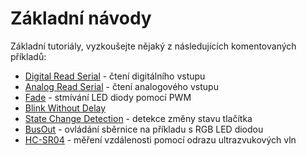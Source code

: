 # Základní návody

Základní tutoriály, vyzkoušejte nějaký z následujících komentovaných příkladů:

* [Digital Read Serial](https://docu.byzance.cz/programovani/ukazkove-programy/digital-read-serial.html) - čtení digitálního vstupu
* [Analog Read Serial](https://docu.byzance.cz/programovani/ukazkove-programy/analog-read-serial.html) - čtení analogového vstupu
* [Fade](https://docu.byzance.cz/programovani/ukazkove-programy/fade.html) - stmívání LED diody pomocí PWM
* [Blink Without Delay](https://docu.byzance.cz/programovani/ukazkove-programy/blink-without-delay.html) 
* [State Change Detection](https://docu.byzance.cz/programovani/ukazkove-programy/state-change-detection.html) - detekce změny stavu tlačítka
* [BusOut](https://docu.byzance.cz/programovani/ukazkove-programy/busout.html) - ovládání sběrnice na příkladu s RGB LED diodou
* [HC-SR04](https://docu.byzance.cz/programovani/ukazkove-programy/hc-sr04-senzor.html) - měření vzdálenosti pomocí odrazu ultrazvukových vln

